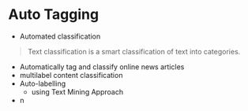 # Auto Tagging

- Automated classification
> Text classification is a smart classification of text into categories.
  - Automatically tag and classify online news articles 
  - multilabel content classification
- Auto-labelling
  - using Text Mining Approach 
- n
